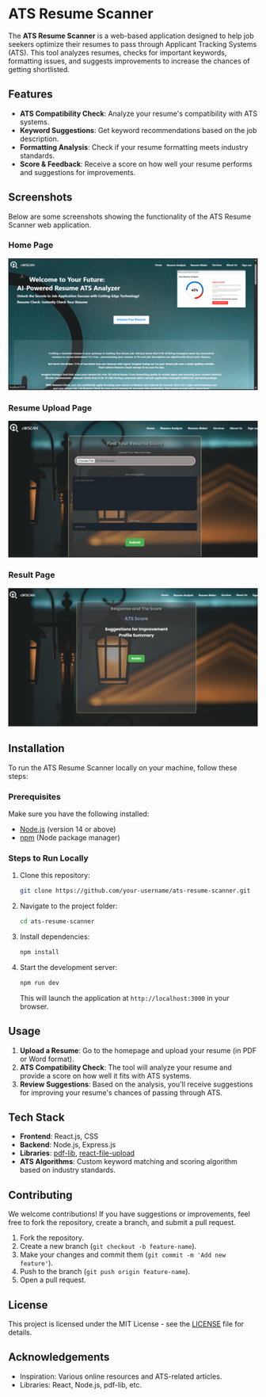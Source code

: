 # ATS Resume Scanner

The **ATS Resume Scanner** is a web-based application designed to help job seekers optimize their resumes to pass through Applicant Tracking Systems (ATS). This tool analyzes resumes, checks for important keywords, formatting issues, and suggests improvements to increase the chances of getting shortlisted.

## Features
- **ATS Compatibility Check**: Analyze your resume's compatibility with ATS systems.
- **Keyword Suggestions**: Get keyword recommendations based on the job description.
- **Formatting Analysis**: Check if your resume formatting meets industry standards.
- **Score & Feedback**: Receive a score on how well your resume performs and suggestions for improvements.

## Screenshots
Below are some screenshots showing the functionality of the ATS Resume Scanner web application.

### Home Page
![Home Page](src/assets/homepage.png)

### Resume Upload Page
![Resume Upload Page](src/assets/resumeupload.png)

### Result Page
![Result Page](src/assets/result.png)

## Installation

To run the ATS Resume Scanner locally on your machine, follow these steps:

### Prerequisites
Make sure you have the following installed:
- [Node.js](https://nodejs.org/) (version 14 or above)
- [npm](https://npmjs.com/) (Node package manager)

### Steps to Run Locally
1. Clone this repository:
    ```bash
    git clone https://github.com/your-username/ats-resume-scanner.git
    ```
2. Navigate to the project folder:
    ```bash
    cd ats-resume-scanner
    ```
3. Install dependencies:
    ```bash
    npm install
    ```
4. Start the development server:
    ```bash
    npm run dev
    ```
    This will launch the application at `http://localhost:3000` in your browser.

## Usage

1. **Upload a Resume**: Go to the homepage and upload your resume (in PDF or Word format).
2. **ATS Compatibility Check**: The tool will analyze your resume and provide a score on how well it fits with ATS systems.
3. **Review Suggestions**: Based on the analysis, you'll receive suggestions for improving your resume's chances of passing through ATS.

## Tech Stack

- **Frontend**: React.js, CSS
- **Backend**: Node.js, Express.js 
- **Libraries**: [pdf-lib](https://github.com/Hopding/pdf-lib), [react-file-upload](https://www.npmjs.com/package/react-file-upload)
- **ATS Algorithms**: Custom keyword matching and scoring algorithm based on industry standards.

## Contributing

We welcome contributions! If you have suggestions or improvements, feel free to fork the repository, create a branch, and submit a pull request.

1. Fork the repository.
2. Create a new branch (`git checkout -b feature-name`).
3. Make your changes and commit them (`git commit -m 'Add new feature'`).
4. Push to the branch (`git push origin feature-name`).
5. Open a pull request.

## License

This project is licensed under the MIT License - see the [LICENSE](LICENSE) file for details.

## Acknowledgements
- Inspiration: Various online resources and ATS-related articles.
- Libraries: React, Node.js, pdf-lib, etc.
